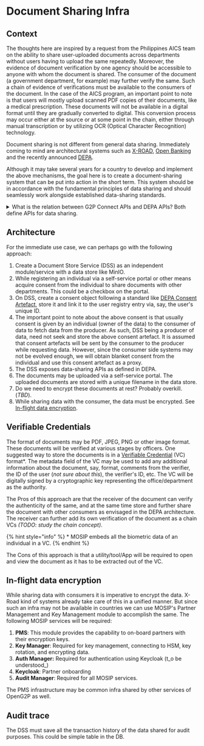 # Document Sharing Infra

## Context

The thoughts here are inspired by a request from the Philippines AICS team on the ability to share user-uploaded documents across departments without users having to upload the same repeatedly. Moreover, the evidence of document verification by one agency should be accessible to anyone with whom the document is shared. The consumer of the document (a government department, for example) may further verify the same. Such a chain of evidence of verifications must be available to the consumers of the document. In the case of the AICS program, an important point to note is that users will mostly upload scanned PDF copies of their documents, like a medical prescription. These documents will not be available in a digital format until they are gradually converted to digital. This conversion process may occur either at the source or at some point in the chain, either through manual transcription or by utilizing OCR (Optical Character Recognition) technology.

Document sharing is not different from general data sharing. Immediately coming to mind are architectural systems such as [X-ROAD](https://x-road.global/), [Open Banking](https://www.openbanking.org.uk/) and the recently announced [DEPA](https://depa.world/).

Although it may take several years for a country to develop and implement the above mechanisms, the goal here is to create a document-sharing system that can be put into action in the short term. This system should be in accordance with the fundamental principles of data sharing and should seamlessly work alongside established data-sharing standards.

<details>

<summary>What is the relation between G2P Connect APIs and DEPA APIs?  Both define APIs for data sharing.</summary>

Response from Vijay:

Both complement each other. G2P Connect is primarily designed for two systems to search and get data. Multiple beneficiaries' data accessible is made possible. DEPA includes linking, discovery etc., flows and creates a network of entities and is restricted to single user data with consent artefact. The consent artefact is controlled by an independent 3rd entity called the Consent Manager. That is why I mentioned 3 independent operational models are required to cover all use cases for data sharing:

1. User-controlled wallets where the user is empowered with trusted verifiable data/credentials to share.
2. The DEPA-like architecture uses an independent data consent/data fiduciary kind of entity to obtain consent and to facilitate data sharing.
3. G2P / x-road kind architecture where consent is independently acquired by either provider (notify) or consumer (search) without any data fiduciary in the middle to exchange data.

In option #3, consent obtained through a consent manager (i.e. option 2) may also be used to fetch data by data consumer!

</details>

## Architecture

For the immediate use case, we can perhaps go with the following approach:

1. Create a Document Store Service (DSS) as an independent module/service with a data store like MinIO.
2. While registering an individual via a self-service portal or other means acquire consent from the individual to share documents with other departments. This could be a checkbox on the portal.
3. On DSS, create a consent object following a standard like [DEPA Consent Artefact](https://depa.world/learn/consent-artefact), store it and link it to the user registry entry via, say, the user's unique ID.
4. The important point to note about the above consent is that usually consent is given by an individual (owner of the data) to the consumer of data to fetch data from the producer. As such, DSS being a producer of data, need not seek and store the above consent artefact. It is assumed that consent artefacts will be sent by the consumer to the producer while requesting data. However, since the consumer side systems may not be evolved enough, we will obtain blanket consent from the individual and use this consent artefact as a proxy.
5. The DSS exposes data-sharing APIs as defined in DEPA.
6. The documents may be uploaded via a self-service portal. The uploaded documents are stored with a unique filename in the data store.
7. Do we need to encrypt these documents at rest? Probably overkill. (_TBD_).
8. While sharing data with the consumer, the data must be encrypted. See[ In-flight data encryption](document-sharing-infra.md#in-flight-data-encryption).

## Verifiable Credentials

The format of documents may be PDF, JPEG, PNG or other image format. These documents will be verified at various stages by officers. One suggested way to store the documents is in a [Verifiable Credential](https://www.w3.org/TR/vc-data-model-2.0/) (VC) format\*.  The metadata field of the VC may be used to add any additional information about the document, say, format, comments from the verifier, the ID of the user (_not sure about this_), the verifier's ID, etc. The VC will be digitally signed by a cryptographic key representing the office/department as the authority.

The Pros of this approach are that the receiver of the document can verify the authenticity of the same, and at the same time store and further share the document with other consumers as envisaged in the DEPA architecture. The receiver can further add its own verification of the document as a chain VCs _(TODO: study the chain concept)_.&#x20;

{% hint style="info" %}
\* MOSIP embeds all the biometric data of an individual in a VC.&#x20;
{% endhint %}

The Cons of this approach is that a utility/tool/App will be required to open and view the document as it has to be extracted out of the VC.&#x20;

## In-flight data encryption

While sharing data with consumers it is imperative to encrypt the data.  X-Road kind of systems already take care of this in a unified manner. But since such an infra may not be available in countries we can use MOSIP's Partner Management and Key Management module to accomplish the same. The following MOSIP services will be required:

1. **PMS**:  This module provides the capability to on-board partners with their encryption keys.
2. **Key Manager**:  Required for key management, connecting to HSM, key rotation, and encrypting data.
3. **Auth Manager:**  Required for authentication using Keycloak (t_o be understood_)
4. **Keycloak**:  Partner onboarding
5. **Audit Manager**:  Required for all MOSIP services.

The PMS infrastructure may be common infra shared by other services of OpenG2P as well.

## Audit trace

The DSS must save all the transaction history of the data shared for audit purposes. This could be simple table in the DB.


